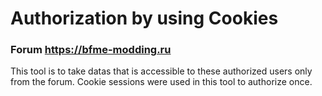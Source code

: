 # Authorization by using Cookies

### Forum https://bfme-modding.ru

This tool is to take datas that is accessible to these authorized users only from the forum. Cookie sessions were used in this tool to authorize once.
